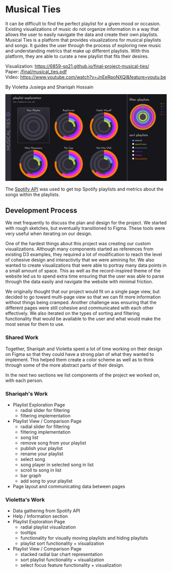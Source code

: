 # Musical Ties
It can be difficult to find the perfect playlist for a given mood or occasion. Existing visualizations of music do not organize information in a way that allows the user to easily navigate the data and create their own playlists. Musical Ties is a platform that provides visualizations for musical playlists and songs. It guides the user through the process of exploring new music and understanding metrics that make up different playlists. With this platform, they are able to curate a new playlist that fits their desires.

Visualization:  https://6859-sp21.github.io/final-project-musical-ties/  
Paper: [/final/musical_ties.pdf](/final/musical_ties.pdf)  
Video: https://www.youtube.com/watch?v=JnEeRpoNXQI&feature=youtu.be  

By Violetta Jusiega and Shariqah Hossain  

![Musical Ties](/images/home.png)

The [Spotify API](https://developer.spotify.com/) was used to get top Spotify playlists and metrics about the songs within the playlists. 

## Development Process 
We met frequently to discuss the plan and design for the project. We started with rough sketches, but eventually transitioned to Figma. These tools were very useful when iterating on our design.

One of the hardest things about this project was creating our custom visualizations. Although many components started as references from existing D3 examples, they required a lot of modification to reach the level of cohesive design and interactivity that we were aimining for. We also wanted to create visualizations that were able to portray many data points in a small amount of space. This as well as the record-inspired theme of the website led us to spend extra time ensuring that the user was able to parse through the data easily and navigate the website with minimal friction.

We originally thought that our project would fit on a single page view, but decided to go toward multi-page view so that we can fit more information without things being cramped. Another challenge was ensuring that the different pages were still cohesive and communicated with each other effectively. We also iterated on the types of sorting and filtering functionality that would be available to the user and what would make the most sense for them to use. 

### Shared Work 
Together, Shariqah and Violetta spent a lot of time working on their design on Figma so that they could have a strong plan of what they wanted to implement. This helped them create a color scheme as well as to think through some of the more abstract parts of their design. 

In the next two sections we list components of the project we worked on, with each person. 

### Shariqah's Work 
* Playlist Exploration Page 
  * radial slider for filtering
  * filtering implementation
* Playlist View / Comparison Page
  * radial slider for filtering
  * filtering implementation
  * song list
  * remove song from your playlist
  * publish your playlist
  * rename your playlist
  * select song
   * song player in selected song in list
   * scroll to song in list
   * bar graph
   * add song to your playlist
* Page layout and communicating data between pages
 
### Violetta's Work 
* Data gathering from Spotify API
* Help / Information section 
* Playlist Exploration Page 
  * radial playlist visualization 
  * tooltips
  * functionality for visually moving playlists and hiding playlists 
  * playlist sort functionality + visualization
* Playlist View / Comparison Page
  * stacked radial bar chart representation 
  * sort playlist functionality + visualization 
  * select focus feature functionality + visualization 


